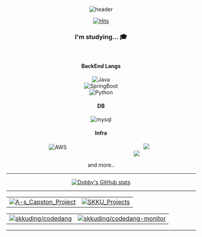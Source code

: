 <div align="center">
 
 ![header](https://capsule-render.vercel.app/api?type=wave&color=auto&height=300&section=header&text=Dobby-Kim&fontSize=90)

 [![Hits](https://hits.seeyoufarm.com/api/count/incr/badge.svg?url=dobby-kim&count_bg=%2379C83D&title_bg=%23555555&icon=github.svg&icon_color=%23E7E7E7&title=Visitant&edge_flat=false)](https://hits.seeyoufarm.com)
  
  ### I'm studying... 🎓
  <br>
  
  #### BackEnd Langs
  
  ![Java](https://img.shields.io/badge/Java-007396?style=for-the-badge&logo=OpenJDK&logoColor=white") <br>
  ![SpringBoot](https://img.shields.io/badge/Springboot-green?style=for-the-badge&logo=spring&logoColor=white) <br>
  ![Python](https://img.shields.io/badge/python-3670A0?style=for-the-badge&logo=python&logoColor=ffdd54) 
  <br>
  
  #### DB
 
  ![mysql](https://img.shields.io/badge/mysql-4479A1?style=for-the-badge&logo=mysql&logoColor=white)
  <br>
 
  #### Infra
  
  ![AWS](https://img.shields.io/badge/amazonec2-F7B93E?style=for-the-badge&logo=amazonec2&logoColor=white)
  <img src="https://img.shields.io/badge/DOCKER-9370DB?style=flat-square&logo=DOCKER&logoColor=white" style="height : auto; margin-left : 200px; margin-right : 10px;"/>
  <img src="https://img.shields.io/badge/GITHUB-66CDAA?style=flat-square&logo=GITHUB&logoColor=white" style="height : auto; margin-left : 200px; margin-right : 10px;"/>
  
  
  and more..
  
  ---
  
  [![Dobby's GitHub stats](https://github-readme-stats.vercel.app/api?username=dobby-kim&theme=ambient_gradient&show_icon=true&hide=stars,issues)](https://github.com/dobby-kim)
  
  ---
  
  | | |
  | :--: | :--: |
  | [![A-s_Capston_Project][A-s_Capston_Project]](https://github.com/dobby-kim/A-s_Capston_Project) | [![SKKU_Projects][SKKU_Projects]](https://github.com/dobby-kim/SKKU_Projects) |
  
  | | |
  | :--: | :--: |
  | [![skkuding/codedang][skkuding/codedang]](https://github.com/skkuding/codedang) | [![skkuding/codedang-monitor][skkuding/codedang-monitor]](https://github.com/skkuding/codedang-monitor) |
  
  
  [A-s_Capston_Project]: https://github-readme-stats.vercel.app/api/pin/?username=dobby-kim&repo=A-s_Capston_Project&theme=ambient_gradient
  [SKKU_Projects]: https://github-readme-stats.vercel.app/api/pin/?username=dobby-kim&repo=SKKU_Projects&theme=ambient_gradient
  [skkuding/codedang]: https://github-readme-stats.vercel.app/api/pin/?username=skkuding&repo=codedang&theme=ambient_gradient
  [skkuding/codedang-monitor]: https://github-readme-stats.vercel.app/api/pin/?username=skkuding&repo=codedang-monitor&theme=ambient_gradient
  ---
  

</div>
